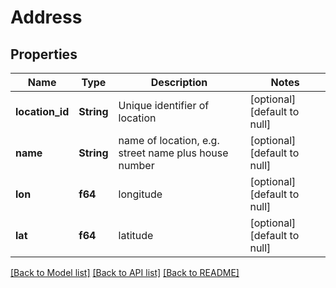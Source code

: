 # Address

## Properties
Name | Type | Description | Notes
------------ | ------------- | ------------- | -------------
**location_id** | **String** | Unique identifier of location | [optional] [default to null]
**name** | **String** | name of location, e.g. street name plus house number | [optional] [default to null]
**lon** | **f64** | longitude | [optional] [default to null]
**lat** | **f64** | latitude | [optional] [default to null]

[[Back to Model list]](../README.md#documentation-for-models) [[Back to API list]](../README.md#documentation-for-api-endpoints) [[Back to README]](../README.md)


